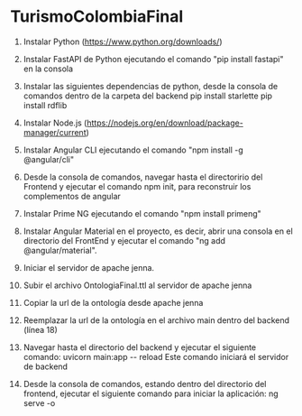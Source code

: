 # TurismoColombiaFinal
1) Instalar Python (https://www.python.org/downloads/)

2) Instalar FastAPI de Python ejecutando el comando "pip install fastapi" en la consola

3) Instalar las siguientes dependencias de python, desde la consola de comandos dentro de la carpeta del backend
    pip install starlette
		pip install rdflib

4) Instalar Node.js (https://nodejs.org/en/download/package-manager/current)

5) Instalar Angular CLI ejecutando el comando "npm install -g @angular/cli"

6) Desde la consola de comandos, navegar hasta el directoririo del Frontend y ejecutar el comando npm init, para reconstruir los complementos de angular

7) Instalar Prime NG ejecutando el comando "npm install primeng"

8) Instalar Angular Material en el proyecto, es decir, abrir una consola en el directorio del FrontEnd y ejecutar el comando "ng add @angular/material".

9) Iniciar el servidor de apache jenna.

10) Subir el archivo OntologiaFinal.ttl al servidor de apache jenna

11) Copiar la url de la ontología desde apache jenna

12) Reemplazar la url de la ontología en el archivo main dentro del backend (línea 18)

13) Navegar hasta el directorio del backend y ejecutar el siguiente comando: uvicorn main:app --	reload
    Este comando iniciará el servidor de backend

14) Desde la consola de comandos, estando dentro del directorio del frontend, ejecutar el siguiente comando para iniciar la aplicación: ng serve -o
